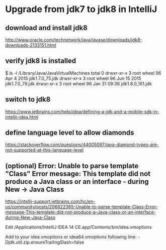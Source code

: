 # Upgrade from jdk7 to jdk8 in IntelliJ

## download and install jdk8
http://www.oracle.com/technetwork/java/javase/downloads/jdk8-downloads-2133151.html

## verify jdk8 is installed
$ ls -l /Library/Java/JavaVirtualMachines
total 0
drwxr-xr-x  3 root  wheel  96 Apr  4  2015 jdk1.7.0_75.jdk
drwxr-xr-x  3 root  wheel  96 Jun 15  2015 jdk1.7.0_79.jdk
drwxr-xr-x  3 root  wheel  96 Jan 31 09:36 jdk1.8.0_161.jdk

## switch to jdk8
https://www.jetbrains.com/help/idea/defining-a-jdk-and-a-mobile-sdk-in-intellij-idea.html

## define language level to allow diamonds
https://stackoverflow.com/questions/44005097/java-diamond-types-are-not-supported-at-this-language-level

## (optional) Error: Unable to parse template "Class" Error message: This template did not produce a Java class or an interface - during New -> Java Class
https://intellij-support.jetbrains.com/hc/en-us/community/posts/206922365-Unable-to-parse-template-Class-Error-message-This-template-did-not-produce-a-Java-class-or-an-interface-during-New-Java-Class

Edit /Applications/IntelliJ IDEA 14 CE.app/Contents/bin/idea.vmoptions

Add to your idea.vmoptions or idea64.vmoptions following line:
-Djdk.util.zip.ensureTrailingSlash=false
